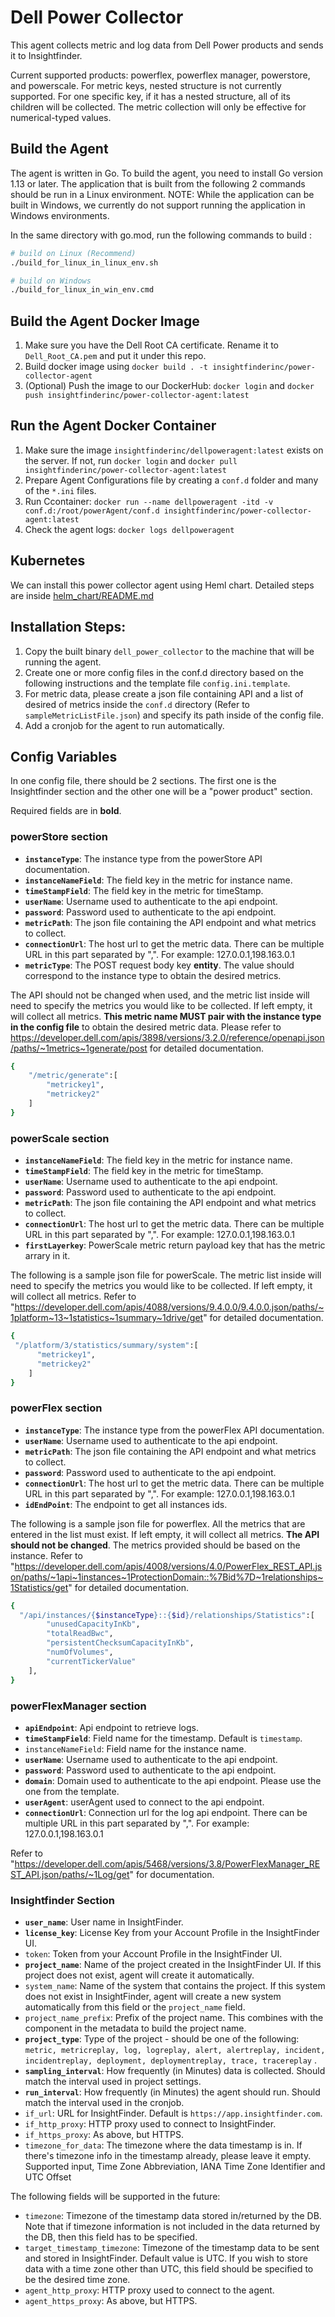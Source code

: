 # Dell Power Collector

This agent collects metric and log data from Dell Power products and sends it to Insightfinder.

Current supported products: powerflex, powerflex manager, powerstore, and powerscale. For metric keys, nested structure is not currently supported. For one specific key, if it has a nested structure, all of its children will be collected. The metric collection will only be effective for numerical-typed values.

## Build the Agent

The agent is written in Go. To build the agent, you need to install Go version 1.13 or later. The application that is built from the following 2 commands should be run in a Linux environment. NOTE: While the application can be built in Windows, we currently do not support running the application in Windows environments. 

In the same directory with go.mod, run the following commands to build :
```bash
# build on Linux (Recommend)
./build_for_linux_in_linux_env.sh

# build on Windows
./build_for_linux_in_win_env.cmd
```

## Build the Agent Docker Image
1. Make sure you have the Dell Root CA certificate. Rename it to `Dell_Root_CA.pem` and put it under this repo.
2. Build docker image using `docker build . -t insightfinderinc/power-collector-agent`
3. (Optional) Push the image to our DockerHub: `docker login` and `docker push insightfinderinc/power-collector-agent:latest`

## Run the Agent Docker Container
1. Make sure the image `insightfinderinc/dellpoweragent:latest` exists on the server. If not, run `docker login` and `docker pull insightfinderinc/power-collector-agent:latest`
2. Prepare Agent Configurations file by creating a `conf.d` folder and many of the `*.ini` files.
3. Run Ccontainer: `docker run --name dellpoweragent -itd -v conf.d:/root/powerAgent/conf.d insightfinderinc/power-collector-agent:latest`
4. Check the agent logs: `docker logs dellpoweragent`

## Kubernetes
We can install this power collector agent using Heml chart.
Detailed steps are inside [helm_chart/README.md](helm_chart/README.md)

## Installation Steps:

1. Copy the built binary `dell_power_collector` to the machine that will be running the agent.
2. Create one or more config files in the conf.d directory based on the following instructions and the template file `config.ini.template`.
3. For metric data, please create a json file containing API and a list of desired of metrics inside the `conf.d` directory (Refer to `sampleMetricListFile.json`) and specify its path inside of the config file.
4. Add a cronjob for the agent to run automatically. 

## Config Variables
In one config file, there should be 2 sections. The first one is the Insightfinder section and the other one will be a "power product" section.

Required fields are in **bold**.
### powerStore section
* **`instanceType`**:  The instance type from the powerStore API documentation.
* **`instanceNameField`**:  The field key in the metric for instance name.
* **`timeStampField`**:  The field key in the metric for timeStamp.
* **`userName`**: Username used to authenticate to the api endpoint.
* **`password`**: Password used to authenticate to the api endpoint.
* **`metricPath`**: The json file containing the API endpoint and what metrics to collect.
* **`connectionUrl`**: The host url to get the metric data. There can be multiple URL in this part separated by ",". For example: 127.0.0.1,198.163.0.1
* **`metricType`**: The POST request body key **entity**. The value should correspond to the instance type to obtain the desired metrics.

The API should not be changed when used, and the metric list inside will need to specify the metrics you would like to be collected. If left empty, it will collect all metrics. **This metric name MUST pair with the instance type in the config file** to obtain the desired metric data. Please refer to https://developer.dell.com/apis/3898/versions/3.2.0/reference/openapi.json/paths/~1metrics~1generate/post for detailed documentation.
```bash
{
    "/metric/generate":[
        "metrickey1",
        "metrickey2"
    ]
}
```

### powerScale section
* **`instanceNameField`**:  The field key in the metric for instance name.
* **`timeStampField`**:  The field key in the metric for timeStamp.
* **`userName`**: Username used to authenticate to the api endpoint.
* **`password`**: Password used to authenticate to the api endpoint.
* **`metricPath`**: The json file containing the API endpoint and what metrics to collect.
* **`connectionUrl`**: The host url to get the metric data. There can be multiple URL in this part separated by ",". For example: 127.0.0.1,198.163.0.1
* **`firstLayerkey`**: PowerScale metric return payload key that has the metric arrary in it.

The following is a sample json file for powerScale. The metric list inside will need to specify the metrics you would like to be collected. If left empty, it will collect all metrics. Refer to "https://developer.dell.com/apis/4088/versions/9.4.0.0/9.4.0.0.json/paths/~1platform~13~1statistics~1summary~1drive/get" for detailed documentation.
```bash
{
 "/platform/3/statistics/summary/system":[
      "metrickey1",
      "metrickey2"
    ]
}
```
### powerFlex section

* **`instanceType`**:  The instance type from the powerFlex API documentation.
* **`userName`**: Username used to authenticate to the api endpoint.
* **`metricPath`**: The json file containing the API endpoint and what metrics to collect.
* **`password`**: Password used to authenticate to the api endpoint.
* **`connectionUrl`**: The host url to get the metric data. There can be multiple URL in this part separated by ",". For example: 127.0.0.1,198.163.0.1
* **`idEndPoint`**: The endpoint to get all instances ids.

The following is a sample json file for powerflex. All the metrics that are entered in the list must exist. If left empty, it will collect all metrics. **The API should not be changed**. The metrics provided should be based on the  instance. Refer to "https://developer.dell.com/apis/4008/versions/4.0/PowerFlex_REST_API.json/paths/~1api~1instances~1ProtectionDomain::%7Bid%7D~1relationships~1Statistics/get" for detailed documentation.
```bash
{
  "/api/instances/{$instanceType}::{$id}/relationships/Statistics":[
        "unusedCapacityInKb",
        "totalReadBwc",
        "persistentChecksumCapacityInKb",
        "numOfVolumes",
        "currentTickerValue"
    ],
}
```

### powerFlexManager section

* **`apiEndpoint`**: Api endpoint to retrieve logs.
* **`timeStampField`**: Field name for the timestamp. Default is `timestamp`.
* `instanceNameField`: Field name for the instance name.
* **`userName`**: Username used to authenticate to the api endpoint.
* **`password`**: Password used to authenticate to the api endpoint.
* **`domain`**: Domain used to authenticate to the api endpoint. Please use the one from the template.
* **`userAgent`**: userAgent used to connect to the api endpoint.
* **`connectionUrl`**: Connection url for the log api endpoint. There can be multiple URL in this part separated by ",". For example: 127.0.0.1,198.163.0.1

Refer to "https://developer.dell.com/apis/5468/versions/3.8/PowerFlexManager_REST_API.json/paths/~1Log/get" for documentation.

### Insightfinder Section

* **`user_name`**: User name in InsightFinder.
* **`license_key`**: License Key from your Account Profile in the InsightFinder UI.
* `token`: Token from your Account Profile in the InsightFinder UI.
* **`project_name`**: Name of the project created in the InsightFinder UI. If this project does not exist, agent will
  create it automatically.
* `system_name`: Name of the system that contains the project. If this system does not exist in InsightFinder, agent will create a new
  system automatically from this field or the `project_name` field.
* `project_name_prefix`: Prefix of the project name. This combines with the component in the metadata to build the
  project name.
* **`project_type`**: Type of the project - should be one of the following: 
  `metric, metricreplay, log, logreplay, alert, alertreplay, incident, incidentreplay, deployment, deploymentreplay, trace, tracereplay`
  .
* **`sampling_interval`**: How frequently (in Minutes) data is collected. Should match the interval used in project
  settings.
* **`run_interval`**: How frequently (in Minutes) the agent should run. Should match the interval used in the cronjob.
* `if_url`: URL for InsightFinder. Default is `https://app.insightfinder.com`.
* `if_http_proxy`: HTTP proxy used to connect to InsightFinder.
* `if_https_proxy`: As above, but HTTPS.
* `timezone_for_data`: The timezone where the data timestamp is in. If there's timezone info in the timestamp already, please leave it empty. Supported input, Time Zone Abbreviation, IANA Time Zone Identifier and UTC Offset

The following fields will be supported in the future:

* `timezone`: Timezone of the timestamp data stored in/returned by the DB. Note that if timezone information is not
  included in the data returned by the DB, then this field has to be specified.
* `target_timestamp_timezone`: Timezone of the timestamp data to be sent and stored in InsightFinder. Default value is
  UTC. If you wish to store data with a time zone other than UTC, this field should be specified to be the desired
  time zone.
* `agent_http_proxy`: HTTP proxy used to connect to the agent.
* `agent_https_proxy`: As above, but HTTPS.

